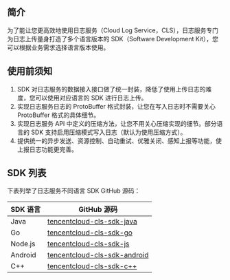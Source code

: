 ## 简介

为了能让您更高效地使用日志服务（Cloud Log Service，CLS），日志服务专门为日志上传量身打造了多个语言版本的 SDK（Software Development Kit），您可以根据业务需求选择语言版本使用。

## 使用前须知

1. SDK 对日志服务的数据接入接口做了统一封装，降低了使用上传日志的难度，您可以使用对应语言的 SDK 进行日志上传。
2. 实现日志服务日志的 ProtoBuffer 格式封装，让您在写入日志时不需要关心 ProtoBuffer 格式的具体细节。
3. 实现日志服务 API 中定义的压缩方法，让您不用关心压缩实现的细节。部分语言的 SDK 支持启用压缩模式写入日志（默认为使用压缩方式）。
4. 提供统一的异步发送、资源控制、自动重试、优雅关闭、感知上报等功能，使上报日志功能更完善。


## SDK 列表

下表列举了日志服务不同语言 SDK GitHub 源码：


| SDK 语言 | GitHub 源码 |
|---------|---------|
| Java | [tencentcloud-cls-sdk-java](https://github.com/TencentCloud/tencentcloud-cls-sdk-java)  |
| Go | [tencentcloud-cls-sdk-go](https://github.com/TencentCloud/tencentcloud-cls-sdk-go)  |
| Node.js | [tencentcloud-cls-sdk-js](https://github.com/TencentCloud/tencentcloud-cls-sdk-js)   |
| Android | [tencentcloud-cls-sdk-android](https://github.com/TencentCloud/tencentcloud-cls-sdk-android) |
| C++ | [tencentcloud-cls-sdk-c++](https://github.com/TencentCloud/tencentcloud-cls-sdk-cpp) |


